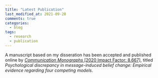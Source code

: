 ```yaml
---
title: "Latest Publication"
last_modified_at: 2021-09-28
comments: true
categories:
  - blog
tags:
  - research
  - publication
---
```


A manuscript based on my disseration has been accepted and published online by [*Communication Monographs* [2020 Impact Factor: 8.667]](https://doi.org/10.1080/03637751.2021.1973051), titled *Psychological discrepancy in message-induced belief change: Empirical evidence regarding four competing models*.
